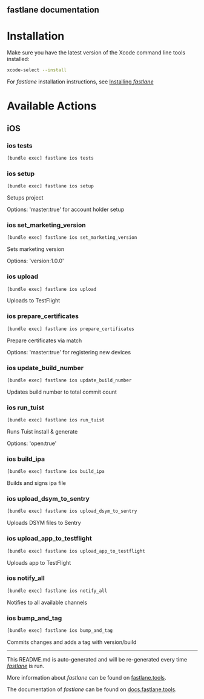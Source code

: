 fastlane documentation
----

# Installation

Make sure you have the latest version of the Xcode command line tools installed:

```sh
xcode-select --install
```

For _fastlane_ installation instructions, see [Installing _fastlane_](https://docs.fastlane.tools/#installing-fastlane)

# Available Actions

## iOS

### ios tests

```sh
[bundle exec] fastlane ios tests
```



### ios setup

```sh
[bundle exec] fastlane ios setup
```

Setups project

Options: 'master:true' for account holder setup

### ios set_marketing_version

```sh
[bundle exec] fastlane ios set_marketing_version
```

Sets marketing version

Options: 'version:1.0.0'

### ios upload

```sh
[bundle exec] fastlane ios upload
```

Uploads to TestFlight

### ios prepare_certificates

```sh
[bundle exec] fastlane ios prepare_certificates
```

Prepare certificates via match

Options: 'master:true' for registering new devices

### ios update_build_number

```sh
[bundle exec] fastlane ios update_build_number
```

Updates build number to total commit count

### ios run_tuist

```sh
[bundle exec] fastlane ios run_tuist
```

Runs Tuist install & generate

Options: 'open:true' 

### ios build_ipa

```sh
[bundle exec] fastlane ios build_ipa
```

Builds and signs ipa file

### ios upload_dsym_to_sentry

```sh
[bundle exec] fastlane ios upload_dsym_to_sentry
```

Uploads DSYM files to Sentry

### ios upload_app_to_testflight

```sh
[bundle exec] fastlane ios upload_app_to_testflight
```

Uploads app to TestFlight

### ios notify_all

```sh
[bundle exec] fastlane ios notify_all
```

Notifies to all available channels

### ios bump_and_tag

```sh
[bundle exec] fastlane ios bump_and_tag
```

Commits changes and adds a tag with version/build

----

This README.md is auto-generated and will be re-generated every time [_fastlane_](https://fastlane.tools) is run.

More information about _fastlane_ can be found on [fastlane.tools](https://fastlane.tools).

The documentation of _fastlane_ can be found on [docs.fastlane.tools](https://docs.fastlane.tools).
